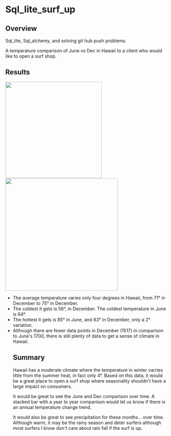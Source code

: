 # Sql_lite_surf_up
## Overview
Sql_lite, Sql_alchemy, and solving git hub push problems.

A temperature comparison of June vs Dec in Hawaii to a client who would like to open a surf shop. 

## Results
<p float="left">
  <img src="https://user-images.githubusercontent.com/14239715/121833493-7979fe00-cc9a-11eb-8b20-ccf43d76035c.png" width="300"/>
  <img src="https://user-images.githubusercontent.com/14239715/121833496-7a129480-cc9a-11eb-8568-2f662e3c8777.png" width = "350"/> 
</p>

<ul>
<li> The average temperature varies only four degrees in Hawaii, from 71° in December to 75° in December.</li>
<li> The coldest it gets is 56°, in December. The coldest temperature in June is 64°.</li>
<li> The hottest it gets is 85° in June, and 83° in December, only a 2° variation.</li>
<li> Although there are fewer data points in December (1517) in comparison to June's 1700, there is still plenty of data to get a sense of climate in Hawaii.   
  

## Summary
  
Hawaii has a moderate climate where the temperature in winter varries little from the summer heat, in fact only 4°. Based on this data, it would be a great place to open a surf shop where seasonality shouldn't have a large impact on consumers. 

It would be great to see the June and Dec comparison over time. A stacked bar with a year to year comparison would let us know if there is an annual temperature change trend. 

It would also be great to see precipitation for these months... over time. Although warm, it may be the rainy season and deter surfers although most surfers I know don't care about rain fall if the surf is up. 

